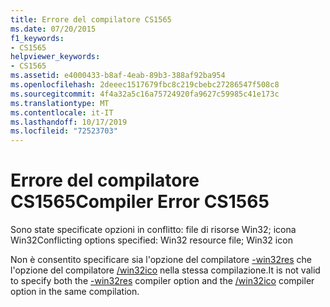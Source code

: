 ```yaml
---
title: Errore del compilatore CS1565
ms.date: 07/20/2015
f1_keywords:
- CS1565
helpviewer_keywords:
- CS1565
ms.assetid: e4000433-b8af-4eab-89b3-388af92ba954
ms.openlocfilehash: 2deeec1517679fbc8c219cbebc27286547f508c8
ms.sourcegitcommit: 4f4a32a5c16a75724920fa9627c59985c41e173c
ms.translationtype: MT
ms.contentlocale: it-IT
ms.lasthandoff: 10/17/2019
ms.locfileid: "72523703"
---
```

# <a name="compiler-error-cs1565"></a><span data-ttu-id="1e89b-102">Errore del compilatore CS1565</span><span class="sxs-lookup"><span data-stu-id="1e89b-102">Compiler Error CS1565</span></span>
<span data-ttu-id="1e89b-103">Sono state specificate opzioni in conflitto: file di risorse Win32; icona Win32</span><span class="sxs-lookup"><span data-stu-id="1e89b-103">Conflicting options specified: Win32 resource file; Win32 icon</span></span>  
  
 <span data-ttu-id="1e89b-104">Non è consentito specificare sia l'opzione del compilatore [-win32res](../language-reference/compiler-options/win32res-compiler-option.md) che l'opzione del compilatore [/win32ico](../language-reference/compiler-options/win32icon-compiler-option.md) nella stessa compilazione.</span><span class="sxs-lookup"><span data-stu-id="1e89b-104">It is not valid to specify both the [-win32res](../language-reference/compiler-options/win32res-compiler-option.md) compiler option and the [/win32ico](../language-reference/compiler-options/win32icon-compiler-option.md) compiler option in the same compilation.</span></span>
